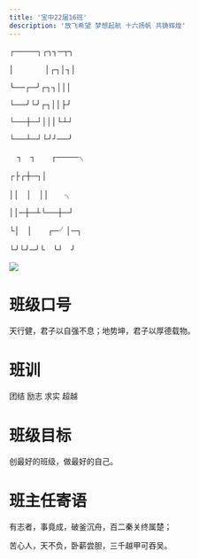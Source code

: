 ```yaml
---
title: '宝中22届16班'
description: '放飞希望 梦想起航 十六扬帆 共铸辉煌'
---
```


┌────┐┌╮┐─┬╮

│　　　　│┌┐│┐│　

╰──┌─╯┌┐┐│││

└──╯└╯┌┐││├╯

└──┼─┘│││└┴┘

└──┴─┘└╯╯──╯



　┐　┐　　┌────╮
 
┌├┌┼─┐│　　　　　

││　│　││　　╮　　

││─┼─┴└──┼─┘

└│　│　　┌─╯│─┐

└╯└╯─╯└　╰┘　╯


![](https://static2.ivwen.com/users/72109688/cecdbb45ace2394740fb41e8df54aa4c.jpg)

# 班级口号

天行健，君子以自强不息；地势坤，君子以厚德载物。

# 班训

团结 励志 求实 超越

# 班级目标

创最好的班级，做最好的自己。

# 班主任寄语

有志者，事竟成，破釜沉舟，百二秦关终属楚；

苦心人，天不负，卧薪尝胆，三千越甲可吞吴。

